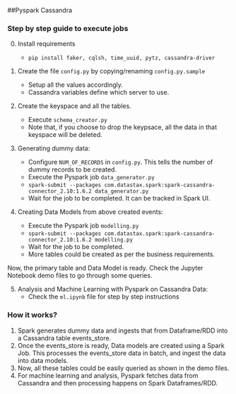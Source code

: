 ##Pyspark Cassandra

### Step by step guide to execute jobs

0. Install requirements
    - `pip install faker, cqlsh, time_uuid, pytz, cassandra-driver`

1. Create the file `config.py` by copying/renaming `config.py.sample`
    - Setup all the values accordingly.
    - Cassandra variables define which server to use.

2. Create the keyspace and all the tables.
    - Execute `schema_creator.py`
    - Note that, if you choose to drop the keypsace, all the data in that keyspace will be deleted.

3. Generating dummy data:
    - Configure `NUM_OF_RECORDS` in `config.py`. This tells the number of dummy records to be created.
    - Execute the Pyspark job `data_generator.py`
    - `spark-submit --packages com.datastax.spark:spark-cassandra-connector_2.10:1.6.2 data_generator.py`
    - Wait for the job to be completed. It can be tracked in Spark UI.

4. Creating Data Models from above created events:
    - Execute the Pyspark job `modelling.py`
    - `spark-submit --packages com.datastax.spark:spark-cassandra-connector_2.10:1.6.2 modelling.py`
    - Wait for the job to be completed.
    - More tables could be created as per the business requirements.

Now, the primary table and Data Model is ready. Check the Jupyter Notebook demo files to go through some queries.

5. Analysis and Machine Learning with Pyspark on Cassandra Data:
    - Check the `ml.ipynb` file for step by step instructions

### How it works?
1. Spark generates dummy data and ingests that from Dataframe/RDD into a Cassandra table events_store.
2. Once the events_store is ready, Data models are created using a Spark Job. This processes the events_store data in batch, and ingest the data into data models.
3. Now, all these tables could be easily queried as shown in the demo files.
4. For machine learning and analysis, Pyspark fetches data from Cassandra and then processing happens on Spark Dataframes/RDD.